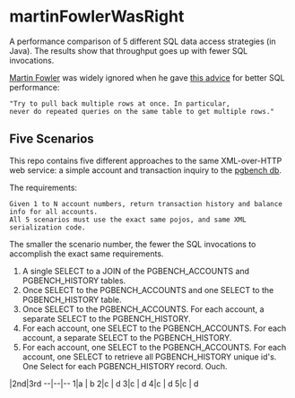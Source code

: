 martinFowlerWasRight
====================

A performance comparison of 5 different SQL data access strategies (in Java).  The results show that throughput goes up with fewer SQL invocations.

[Martin Fowler](http://martinfowler.com/) was widely ignored when he gave [this advice](http://www.informit.com/articles/article.aspx?p=30661&seqNum=3) for better SQL performance:

```
"Try to pull back multiple rows at once. In particular, 
never do repeated queries on the same table to get multiple rows."
```

Five Scenarios
--------------
This repo contains five different approaches to the same XML-over-HTTP web service:  a simple account and transaction inquiry to the [pgbench db](http://www.postgresql.org/docs/9.2/static/pgbench.html).  

The requirements:  

```
Given 1 to N account numbers, return transaction history and balance info for all accounts.  
All 5 scenarios must use the exact same pojos, and same XML serialization code.
```

The smaller the scenario number, the fewer the SQL invocations to accomplish the exact same requirements.

1. A single SELECT to a JOIN of the PGBENCH_ACCOUNTS and PGBENCH_HISTORY tables.
2. Once SELECT to the PGBENCH_ACCOUNTS and one SELECT to the PGBENCH_HISTORY table.
3. Once SELECT to the PGBENCH_ACCOUNTS.  For each account, a separate SELECT to the PGBENCH_HISTORY.
4. For each account, one SELECT to the PGBENCH_ACCOUNTS.  For each account, a separate SELECT to the PGBENCH_HISTORY.
5. For each account, one SELECT to the PGBENCH_ACCOUNTS.  For each account, one SELECT to retrieve all PGBENCH_HISTORY unique id's.  One Select for each PGBENCH_HISTORY record.  Ouch.

  |2nd|3rd
--|--|--
 1|a  | b
 2|c  | d
 3|c  | d
 4|c  | d
 5|c  | d

